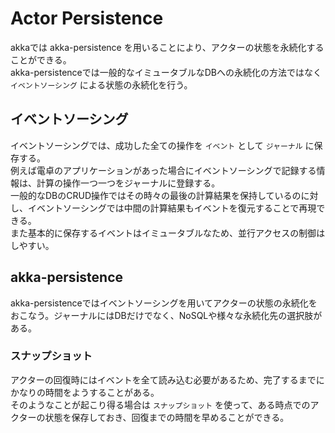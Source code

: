 #  Actor Persistence
akkaでは akka-persistence を用いることにより、アクターの状態を永続化することができる。  
akka-persistenceでは一般的なイミュータブルなDBへの永続化の方法ではなく `イベントソーシング` による状態の永続化を行う。  

## イベントソーシング
イベントソーシングでは、成功した全ての操作を `イベント` として `ジャーナル` に保存する。  
例えば電卓のアプリケーションがあった場合にイベントソーシングで記録する情報は、計算の操作一つ一つをジャーナルに登録する。  
一般的なDBのCRUD操作ではその時々の最後の計算結果を保持しているのに対し、イベントソーシングでは中間の計算結果もイベントを復元することで再現できる。  
また基本的に保存するイベントはイミュータブルなため、並行アクセスの制御はしやすい。

## akka-persistence
akka-persistenceではイベントソーシングを用いてアクターの状態の永続化をおこなう。ジャーナルにはDBだけでなく、NoSQLや様々な永続化先の選択肢がある。   
 
### スナップショット
アクターの回復時にはイベントを全て読み込む必要があるため、完了するまでにかなりの時間をようすることがある。  
そのようなことが起こり得る場合は `スナップショット` を使って、ある時点でのアクターの状態を保存しておき、回復までの時間を早めることができる。